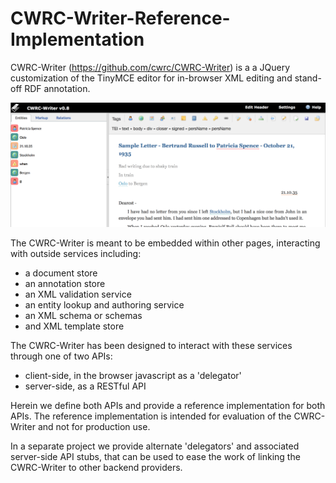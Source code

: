 # CWRC-Writer-Reference-Implementation

CWRC-Writer (https://github.com/cwrc/CWRC-Writer) is a a JQuery customization of the TinyMCE editor for in-browser XML editing and stand-off RDF annotation.

![Alt Text](https://raw.githubusercontent.com/cwrc/CWRC-Writer-Reference-Implementation/master/docs/images/editor.png)

The CWRC-Writer is meant to be embedded within other pages, interacting with outside services including:

 - a document store
 - an annotation store
 - an XML validation service
 - an entity lookup and authoring service
 - an XML schema or schemas
 - and XML template store

The CWRC-Writer has been designed to interact with these services through one of two APIs:

- client-side, in the browser javascript as a 'delegator'
- server-side, as a RESTful API  

Herein we define both APIs and provide a reference implementation for both APIs.  The reference implementation is intended for evaluation of the CWRC-Writer and not for production use.

In a separate project we provide alternate 'delegators' and associated server-side API stubs, that can be used to ease the work of linking the CWRC-Writer to other backend providers.

